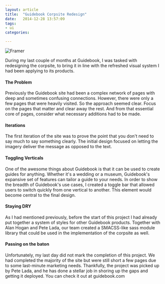 ```yaml
---
layout: article
title:  "Guidebook Corpsite Redesign"
date:   2014-12-28 13:57:09
tags: 
- ui  
categories:

---
```


![Framer]({{edchao.github.io}}/assets/img_guidebook_site.jpg)

<!--more-->

During my last couple of months at Guidebook, I was tasked with redesigning the corpsite, to bring it in line with the refreshed visual system I had been applying to its products.  


#### The Problem

Previously the Guidebook site had been a complex network of pages with deep and sometimes confusing connections.  However, there were only a few pages that were heavily visited.  So the approach seemed clear. Focus on the pages that matter and clear away the rest.  And from that essential core of pages, consider what necessary additions had to be made.  

#### Iterations

The first iteration of the site was to prove the point that you don't need to say much to say something clearly.  The initial design focused on letting the imagery deliver the message as opposed to the text.

#### Toggling Verticals


One of the awesome things about Guidebook is that it can be used to create guides for anything. Whether it's a wedding or a museum, Guidebook's expansive set of features can tailor a guide to your needs.  In order to show the breadth of Guidebook's use cases, I created a toggle bar that allowed users to switch quickly from one vertical to another.  This element would become central to the final design.

#### Staying DRY

As I had mentioned previously, before the start of this project I had already put together a system of styles for other Guidebook products.  Together with Alan Hogan and Pete Lada, our team created a SMACSS-like sass module library that could be used in the implementation of the corpsite as well.

#### Passing on the baton

Unfortunately, my last day did not mark the completion of this project. We had completed the majority of the site but were still short a few pages due to some last-minute marketing needs.  Thankfully, the project was picked up by Pete Lada, and he has done a stellar job in shoring up the gaps and getting it deployed.  You can check it out at guidebook.com
